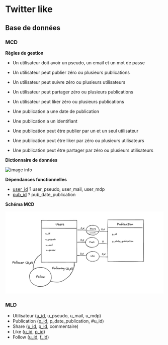 # Twitter like
## Base de données
### MCD
**Règles de gestion** 
- Un utilisateur doit avoir un pseudo, un email et un mot de passe 
- Un utilisateur peut publier zéro ou plusieurs publications
- Un utilisateur peut suivre zéro ou plusieurs utilisateurs
- Un utilisateur peut partager zéro ou plusieurs publications
- Un utilisateur peut liker zéro ou plusieurs publications

- Une publication a une date de publication
- Une publication a un identifiant 
- Une publication peut être publier par un et un seul utilisateur
- Une publication peut être liker par zéro ou plusieurs utilisateurs
- Une publication peut être partager par zéro ou plusieurs utilisateurs 

**Dictionnaire de données**

![image info](img/dictionnaire_de_données.png)

**Dépendances fonctionnelles**
- <ins>user_id</ins> ? user_pseudo, user_mail, user_mdp
- <ins>pub_id</ins> ? pub_date_publication

**Schéma MCD**

![image info](img/schema_MCD.png)

### MLD
- Utilisateur (<ins>u_id</ins>, u_pseudo, u_mail, u_mdp)
- Publication (<ins>p_id</ins>, p_date_publication, #u_id)
- Share (<ins>u_id</ins>, <ins>p_id</ins>, commentaire)
- Like (<ins>u_id</ins>, <ins>p_id</ins>)
- Follow (<ins>u_id</ins>, <ins>f_id</ins>)
